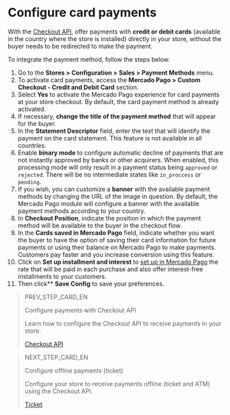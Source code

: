 # Configure card payments

With the [Checkout API](/developers/en/guides/checkout-api/introduction), offer payments with **credit or debit cards** (available in the country where the store is installed) directly in your store, without the buyer needs to be redirected to make the payment.

To integrate the payment method, follow the steps below.

1. Go to the **Stores > Configuration > Sales > Payment Methods** menu.
2. To activate card payments, access the **Mercado Pago > Custom Checkout - Credit and Debit Card** section.
3. Select **Yes** to activate the Mercado Pago experience for card payments at your store checkout. By default, the card payment method is already activated.
4. If necessary, **change the title of the payment method** that will appear for the buyer.
5. In the **Statement Descriptor** field, enter the text that will identify the payment on the card statement. This feature is not available in all countries.
6. Enable **binary mode** to configure automatic decline of payments that are not instantly approved by banks or other acquirers. When enabled, this processing mode will only result in a payment status being `approved` or `rejected`. There will be no intermediate states like `in_proccess` or `pending`.
7. If you wish, you can customize a **banner** with the available payment methods by changing the URL of the image in question. By default, the Mercado Pago module will configure a banner with the available payment methods according to your country.
8. In **Checkout Position**, indicate the position in which the payment method will be available to the buyer in the checkout flow.
9. In the **Cards saved in Mercado Pago** field, indicate whether you want the buyer to have the option of saving their card information for future payments or using their balance on Mercado Pago to make payments. Customers pay faster and you increase conversion using this feature.
10. Click on **Set up installment and interest** to [set up in Mercado Pago](https://www.mercadopago[FAKER][URL][DOMAIN]/costs-section#from-section=menu) the rate that will be paid in each purchase and also offer interest-free installments to your customers.
11. Then click** **Save Config** to save your preferences.

> PREV_STEP_CARD_EN
>
> Configure payments with Checkout API
>
> Learn how to configure the Checkout API to receive payments in your store.
>
> [Checkout API](/developers/en/docs/magento-two/payment-configuration/checkout-api)

> NEXT_STEP_CARD_EN
>
> Configure offline payments (ticket)
>
> Configure your store to receive payments offline (ticket and ATM) using the Checkout API.
>
> [Ticket](/developers/en/docs/magento-two/payment-configuration/checkout-api/ticket)